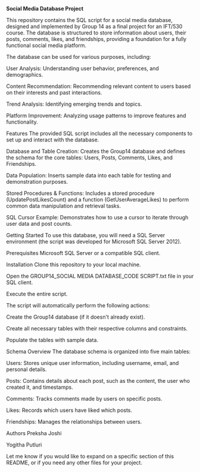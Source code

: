 **Social Media Database Project**

This repository contains the SQL script for a social media database, designed and implemented by Group 14 as a final project for an IFT/530 course. The database is structured to store information about users, their posts, comments, likes, and friendships, providing a foundation for a fully functional social media platform.

The database can be used for various purposes, including:

User Analysis: Understanding user behavior, preferences, and demographics.

Content Recommendation: Recommending relevant content to users based on their interests and past interactions.

Trend Analysis: Identifying emerging trends and topics.

Platform Improvement: Analyzing usage patterns to improve features and functionality.

Features
The provided SQL script includes all the necessary components to set up and interact with the database.

Database and Table Creation: Creates the Group14 database and defines the schema for the core tables: Users, Posts, Comments, Likes, and Friendships.

Data Population: Inserts sample data into each table for testing and demonstration purposes.

Stored Procedures & Functions: Includes a stored procedure (UpdatePostLikesCount) and a function (GetUserAverageLikes) to perform common data manipulation and retrieval tasks.

SQL Cursor Example: Demonstrates how to use a cursor to iterate through user data and post counts.

Getting Started
To use this database, you will need a SQL Server environment (the script was developed for Microsoft SQL Server 2012).

Prerequisites
Microsoft SQL Server or a compatible SQL client.

Installation
Clone this repository to your local machine.

Open the GROUP14_SOCIAL MEDIA DATABASE_CODE SCRIPT.txt file in your SQL client.

Execute the entire script.

The script will automatically perform the following actions:

Create the Group14 database (if it doesn't already exist).

Create all necessary tables with their respective columns and constraints.

Populate the tables with sample data.

Schema Overview
The database schema is organized into five main tables:

Users: Stores unique user information, including username, email, and personal details.

Posts: Contains details about each post, such as the content, the user who created it, and timestamps.

Comments: Tracks comments made by users on specific posts.

Likes: Records which users have liked which posts.

Friendships: Manages the relationships between users.

Authors
Preksha Joshi

Yogitha Putluri

Let me know if you would like to expand on a specific section of this README, or if you need any other files for your project.
